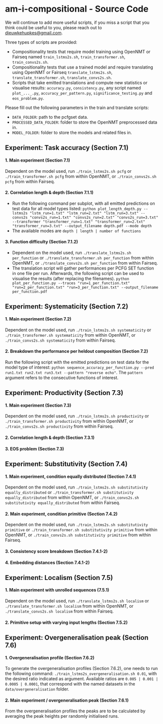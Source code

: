 # am-i-compositional - Source Code

We will continue to add more useful scripts, if you miss a script that you think could be useful to you, please reach out to <dieuwkehupkes@gmail.com>.

Three types of scripts are provided:
- Compositionality tests that require model training using OpenNMT or Fairseq named `train_lstms2s.sh`, `train_transformer.sh`, `train_convs2s.sh`.
- Compositionality tests that use a trained model and require translating using OpenNMT or Fairseq `translate_lstms2s.sh`, `translate_transformer.sh`, `translate_convs2s.sh`.
- Scripts that take emitted translations and compute new statistics or visualise results: `accuracy.py`, `consistency.py`, any script named `plot_..._.py`, `accuracy_per_pattern.py`, `significance_testing.py` and `eos_problem.py`.

Please fill out the following parameters in the train and translate scripts:
- `DATA_FOLDER`: path to the pcfgset data.
- `PROCESSED_DATA_FOLDER`: folder to store the OpenNMT preprocessed data in.
- `MODEL_FOLDER`: folder to store the models and related files in.

## Experiment: Task accuracy (Section 7.1)

#### 1. Main experiment (Section 7.1)

Dependent on the model used, run `./train_lstms2s.sh pcfg` or `./train_transformer.sh pcfg` from within OpenNMT, or `./train_convs2s.sh pcfg` from within Fairseq.

#### 2. Correlation length & depth (Section 7.1.1)

- Run the following command per subplot, with all emitted predictions on test data for all model types listed:
`python plot_length_depth.py --lstms2s "lstm_run=1.txt" "lstm_run=2.txt" "lstm_run=3.txt" --convs2s "convs2s_run=1.txt" "convs2s_run=2.txt" "convs2s_run=3.txt" 
--transformer "transformer_run=1.txt" "transformer_run=2.txt" "transformer_run=3.txt" --output_filename depth.pdf --mode depth`
- The available modes are `depth | length | number of functions`

#### 3. Function difficulty (Section 7.1.2)

- Dependent on the model used, run `./translate_lstms2s.sh per_function` or `./translate_transformer.sh per_function` from within OpenNMT, or `./translate_convs2s.sh per_function` from within Fairseq.
- The translation script will gather performances per PCFG SET function in one file per run. Afterwards, the following script can be used to visualise the results (after replacing the filenames).
`python plot_per_function.py --traces "run=1_per_function.txt" "run=2_per_function.txt" "run=3_per_function.txt" --output_filename per_function.pdf`

## Experiment: Systematicity (Section 7.2)

#### 1. Main experiment (Section 7.2)

Dependent on the model used, run `./train_lstms2s.sh systematicity` or `./train_transformer.sh systematicity` from within OpenNMT, or `./train_convs2s.sh systematicity` from within Fairseq.

#### 2. Breakdown the performance per heldout composition (Section 7.2)

Run the following script with the emitted predictions on test data for the model type of interest:
`python sequence_accuracy_per_function.py --pred run1.txt run2.txt run3.txt --pattern "reverse echo"`.
The `pattern` argument refers to the consecutive functions of interest.

## Experiment: Productivity (Section 7.3)

#### 1. Main experiment (Section 7.3)
Dependent on the model used, run `./train_lstms2s.sh productivity` or `./train_transformer.sh productivity` from within OpenNMT, or `./train_convs2s.sh productivity` from within Fairseq.

#### 2. Correlation length & depth (Section 7.3.1)

#### 3. EOS problem (Section 7.3)

## Experiment: Substitutivity (Section 7.4)

#### 1. Main experiment, condition equally distributed (Section 7.4.1)
Dependent on the model used, run `./train_lstms2s.sh substitutivity equally_distributed` or `./train_transformer.sh substitutivity equally_distributed` from within OpenNMT, or `./train_convs2s.sh substitutivity equally_distributed` from within Fairseq.

#### 2. Main experiment, condition primitive (Section 7.4.2)
Dependent on the model used, run `./train_lstms2s.sh substitutivity primitive` or `./train_transformer.sh substitutivity primitive` from within OpenNMT, or `./train_convs2s.sh substitutivity primitive` from within Fairseq.

#### 3. Consistency score breakdown (Section 7.4.1-2) 

#### 4. Embedding distances (Section 7.4.1-2)

## Experiment: Localism (Section 7.5)

#### 1. Main experiment with unrolled sequences (7.5.1)
Dependent on the model used, run `./translate_lstms2s.sh localism` or `./translate_transformer.sh localism` from within OpenNMT, or `./translate_convs2s.sh localism` from within Fairseq.

#### 2. Primitive setup with varying input lengths (Section 7.5.2)

## Experiment: Overgeneralisation peak (Section 7.6)

#### 1. Overgeneralisation profile (Section 7.6.2)

To generate the overgeneralisation profiles (Section 7.6.2), one needs to run the following command: `./train_lstms2s_overgeneralisation.sh 0.01`, with the desired ratio indicated as argument.
Available ratios are `0.005 | 0.001 | 0.0005 | 0.0001`, that correspond with the named datasets in the `data/overgeneralisation` folder.

#### 2. Main experiment / overgeneralisation peak (Section 7.6.1)

From the overgeneralisation profiles the peaks are to be calculated by averaging the peak heights per randomly initialised runs.